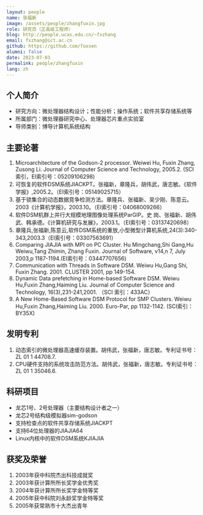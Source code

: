 ```yaml
---
layout: people
name: 张福新
image: /assets/people/zhangfuxin.jpg
role: 研究员（正高级工程师）
blog: http://people.ucas.edu.cn/~fxzhang
email: fxzhang@ict.ac.cn
github: https://github.com/foxsen
alumni: false
date: 2023-07-03
permalink: people/zhangfuxin
lang: zh
---
```


## 个人简介

* 研究方向：微处理器结构设计；性能分析；操作系统；软件共享存储系统等
* 所属部门：微处理器研究中心、处理器芯片重点实验室
* 导师类别：博导计算机系统结构

## 主要论著

1. Microarchitecture of the Godson-2 processor. Weiwei Hu, Fuxin Zhang, Zusong Li. Journal of Computer Science and Technology, 2005.2. (SCI索引，EI索引号：05209106298)
2. 可恢复的软件DSM系统JIACKPT。张福新，章隆兵，胡伟武，唐志敏。《软件学报》,2005.2。（EI索引号：05149025715）
3. 基于锁集合的动态数据竞争检测方法。章隆兵、张福新、吴少刚、陈意云。2003《计算机学报》，2003.10。（EI索引号：04068009266）
4. 软件DSM机群上并行大规模地理图像处理系统ParGIP。史 岗、张福新、胡伟武、韩承德。《计算机研究与发展》，2003.1。（EI索引号：03137420698）
5. 章隆兵,张福新,陈意云,软件DSM系统的重放,小型微型计算机系统,24(3):340-343,2003.3（EI索引号：03307563691）
6. Comparing JIAJIA with MPI on PC Cluster. Hu Mingchang,Shi Gang,Hu Weiwu,Tang Zhimin, Zhang Fuxin. Journal of Software, v14,n 7, July 2003,p 1187-1194.(EI索引号：03447707656)
7. Communication with Threads in Software DSM. Weiwu Hu,Gang Shi, Fuxin Zhang. 2001. CLUSTER 2001, pp 149-154.
8. Dynamic Data prefetching in Home-based Software DSM. Weiwu Hu,Fuxin Zhang,Haiming Liu. Journal of Computer Science and Technology, 16(3),231-241,2001. （SCI 索引：433AC）
9. A New Home-Based Software DSM Protocol for SMP Clusters. Weiwu Hu,Fuxin Zhang,Haiming Liu. 2000. Euro-Par, pp 1132-1142. (SCI索引：BY35X)

## 发明专利

1. 动态索引的微处理器高速缓存装置。胡伟武，张福新，唐志敏。专利证书号：ZL 01 1 44708.7.
2. CPU硬件支持的系统攻击防范方法。胡伟武，张福新，唐志敏。专利证书号：ZL 01 1 35046.6.

## 科研项目

* 龙芯1号、2号处理器（主要结构设计者之一）
* 龙芯2号结构级模拟器sim-godson
* 支持检查点的软件共享存储系统JIACKPT
* 支持64位处理器的JIAJIA64
* Linux内核中的软件DSM系统KJIAJIA

## 获奖及荣誉

1. 2003年获中科院杰出科技成就奖
2. 2003年获计算所所长奖学金优秀奖
3. 2004年获计算所所长奖学金特等奖
4. 2005年获中科院刘永龄奖学金特等奖
5. 2005年获常熟市十大杰出青年

